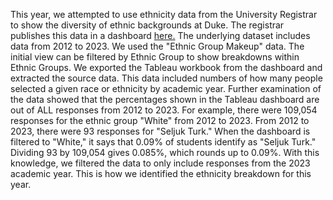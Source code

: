 This year, we attempted to use ethnicity data from the University Registrar to show the diversity of ethnic backgrounds at Duke. The registrar publishes this data in a dashboard [here.](https://public.tableau.com/app/profile/office.of.the.university.registrar.duke.university/viz/EthnicityTrendsatDuke2012onward/EthnicGroupMakeup)
The underlying dataset includes data from 2012 to 2023. We used the "Ethnic Group Makeup" data. The initial view can be filtered by Ethnic Group to show breakdowns within Ethnic Groups.
We exported the Tableau workbook from the dashboard and extracted the source data. This data included numbers of how many people selected a given race or ethnicity by academic year.
Further examination of the data showed that the percentages shown in the Tableau dashboard are out of ALL responses from 2012 to 2023. 
For example, there were 109,054 responses for the ethnic group "White" from 2012 to 2023. From 2012 to 2023, there were 93 responses for "Seljuk Turk." When the dashboard is filtered to "White," it says that 0.09% of students identify as "Seljuk Turk." Dividing 93 by 109,054 gives 0.085%, which rounds up to 0.09%.
With this knowledge, we filtered the data to only include responses from the 2023 academic year. This is how we identified the ethnicity breakdown for this year.
